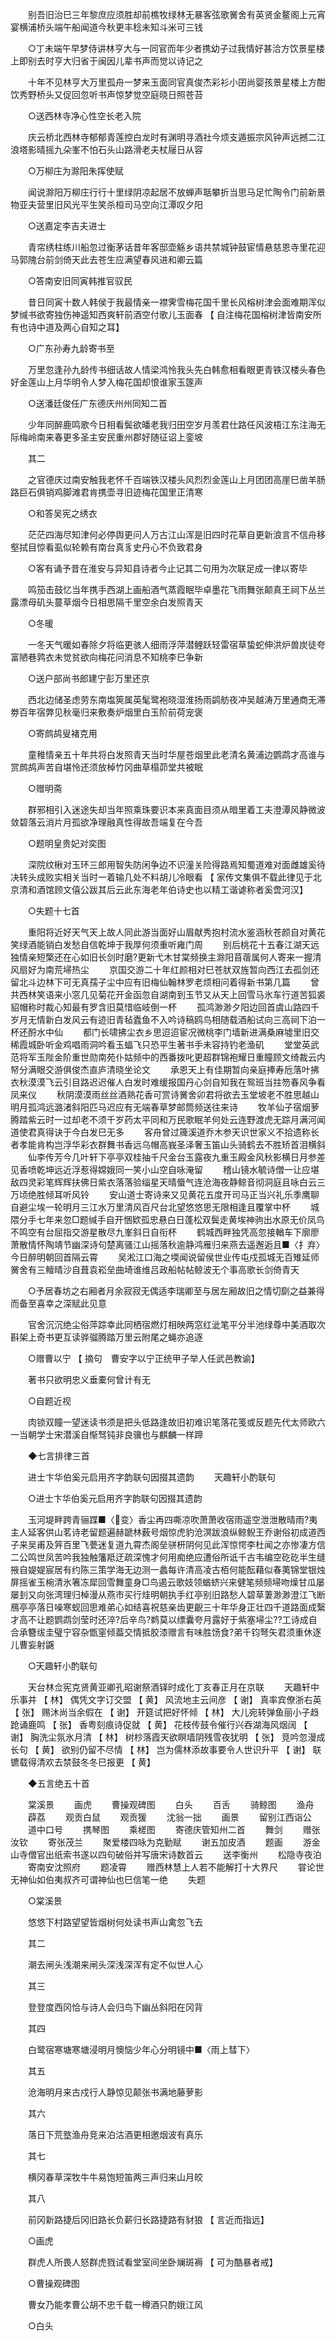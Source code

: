 <!-- { "loadSidebar": true } -->
　　别吾旧治巳三年黎庶应须胜却前樵牧绿林无暴客弦歌黉舍有英贤金鳌阁上元宵宴横浦桥头端午船闻道今秋更丰稔未知斗米可三钱 

　　○丁未端午早梦侍讲林亨大与一同官而年少者携幼子过我情好甚洽方饮景星楼上即别去时亨大归省于闽因儿辈书声而觉以诗记之 

　　十年不见林亨大万里孤舟一梦来玉面同官真俊杰彩衫小囝尚婴孩景星楼上方酣饮秀野桥头又促回忽听书声惊梦觉空庭晓日照苍苔 

　　○送西林寺净心性空长老入院 

　　庆云桥北西林寺郁郁青莲控白龙时有渊明寻酒社今烦支遁振宗风钟声远撼二江浪塔影晴摇九朵峯不怕石头山路滑老夫杖屦日从容 

　　○万柳庄为滁阳朱挥使赋 

　　闻说滁阳万柳庄行行十里绿阴凉起居不放蝉声聒攀折当思马足忙陶令门前新景物亚夫营里旧风光平生笑杀桓司马空向江潭叹夕阳 

　　○送嘉定李吉夫进士 

　　青帘绣柱练川船忽过衡茅话昔年客邸壶觞乡语共禁城钟鼓宦情悬慈恩寺里花迎马郭隗台前剑倚天此去苍生应满望春风进和卿云篇 

　　○答南安旧同寅韩推官驭民 

　　昔日同寅十数人韩侯于我最情亲一襟霁雪梅花国千里长风榕树津会面难期浑似梦缄书欲寄独伤神遥知西爽轩前酒空付歌儿玉面春 【 自注梅花国榕树津皆南安所有也诗中道及两心自知之耳】 

　　○广东孙寿九龄寄书至 

　　万里忽逢孙九龄传书细话故人情梁鸿怜我头先白韩愈相看眼更青铁汉楼头春色好金莲山上月华明令人梦入梅花国却恨谁家玉篴声 

　　○送潘廷俊任广东德庆州州同知二首 

　　少年同醉鹿鸣歌今日相看鬓欲皤老我归田空岁月羡君仕路任风波梧江东注海无际梅岭南来春更多圣主安民重州郡好随征诏上銮坡 

　　其二 

　　之官德庆过南安触我老怀千百端铁汉楼头风烈烈金莲山上月团团高崖巳凿羊肠路巨石俱销鸡脚滩君肯携壶寻旧迹梅花国里正清寒 

　　○和答吴宪之绣衣 

　　茫茫四海尽知津何必停舆更问人万古江山浑是旧四时花草自更新浪言不信舟移壑拭目惊看虱似轮赖有南台真豸史丹心不负致君身 

　　○客有诵予昔在淮安与异知县诗者今止记其二句用为次联足成一律以寄毕 

　　鸣笳击鼓忆当年携手西湖上画船酒气蒸霞眠毕卓墨花飞雨舞张颠真王祠下丛兰露漂母矶头蔓草烟今日相思隔千里空余白发照青天 

　　○冬暖 

　　一冬天气暖如春除夕将临更骇人细雨浮萍潜鲤跃轻雷宿草蛰蛇伸洪炉兽炭徒夸富陋巷鹑衣未觉贫欲向梅花问消息不知桃李巳争新 

　　○送户部尚书郎建宁彭万里还京 

　　西北边储圣虑劳东南塩筴属英髦鹭袍晓湿淮扬雨鹢舫夜冲吴越涛万里通商无滞劵百年宿弊见秋毫归来敷奏炉烟里白玉阶前荷宠褒 

　　○寄鹧鸪叟褚克用 

　　童稚情亲五十年共将白发照青天当时华屋苍烟里此老清名黄浦边鹦鹉才高谁与赏鹧鸪声苦自堪怜还须放棹竹冈曲草榻茆堂共被眠 

　　○赠明斋 

　　群邪相引入迷途失却当年照乘珠要识本来真面目须从暗里着工夫澄潭风静微波敛碧落云消片月孤欲净理融真性得故吾端复在今吾 

　　○题明皇贵妃对奕图 

　　深院纹楸对玉环三郎用智失防闲争边不识潼关险得路焉知蜀道难对面雌雄奚待决转头成败实相关当时一着输几处不料胡儿冷眼看 【 家传文集俱不载此律见于北京清和酒馆顾文僖公跋其后云此东海老年伯诗史也以精工谐谑称者奚啻河汉】 

　　○失题十七首 

　　重阳将近好天气天上故人同此游当面好山眉献秀抱村流水鉴涵秋苍颜自对黄花笑绿酒能销白发愁自信乾坤于我厚何须重听雍门周 
　　别后桃花十五春江湖天远独情亲短檠还在心如旧长剑时磨?更新弋木甘棠频换主滁阳苜蓿属何人寄来一握清风扇好为南荒埽热尘 
　　京国交游二十年红颜相对巳苍肰双旌暂向西江去孤剑还留北斗边林下可无真孺子尘中应有旧梅仙翰林罗老烦相问着得新书第几篇 
　　曾共西林笑语来小窓几见菊花开金函忽自湖南到玉节又从天上回雪马氷车行道苦狐裘貂帽称时裁心知最有罗含旧莫惜临岐倒一杯 
　　孤鸿渺渺夕阳边回首虞山路四千岁月无情新白发风云有迹旧青毡蠹鱼不入吟诗稿鸥鸟相随载酒船试向三高祠下泊一杯还酹水中仙 
　　都门长啸拂尘衣乡思迢迢宦况微桃李门墙新进满桑麻墟里旧交稀霞城卧听金鸡唱雨洞吟看玉蝠飞只恐平生著书手未容持钓老渔矶 
　　堂堂英武范将军玉陛金阶重世勋南苑仆姑频中的西番拨叱更超群锦袍耀日重瞳顾文绮裁云内帑分满眼交游俱俊杰直庐清晓坐论文 
　　承恩天上有佳期暂向亲庭捧寿卮落叶拂衣秋漠漠飞云引目路迟迟催人白发时难缓报国丹心剑自知我在鸳班当拄笏春风争看凤来仪 
　　秋阴漠漠雨丝丝酒熟花香可赏诗黉舍卯君将欲去玉堂坡老不胜思越山明月孤鸿远潞渚斜阳匹马迟应有无端春草梦邮筒频送往来诗 
　　牧羊仙子宿烟萝腾踏紫云时一过却老不须千岁药太平同和万民歌眠羊何处云连野渡虎无踪月满河闻道使君真得诀于今白发巳无多 
　　客舟曾过簰溪道乔木参天识世家义不拾遗称长者孝能肯构岂浮华彩衣群舞书香远乌帽高峩圣泽奢玉笛山头骑鹤去不胜矫首泪横斜 
　　仙李传芳今几叶轩下亭亭双桂抽千尺金台玉露夜九重玉殿金风秋影横日月参差见香喷乾坤远近浮惹得嫦娥同一笑小山空自咏淹留 
　　稽山镜水毓诗僧一让应堪敌四灵彩笔辉辉扶佛日紫衣落落验缁星天晴蜃气连沧海夜静鲸音彻洞庭且咏白云三万顷绝胜倾耳听风铃 
　　安山道士寄诗来又见黄花五度开司马正当兴礼乐季鹰聊自避尘埃一轮明月三江水万里清风百尺台北望悠悠思无限相逢且覆掌中杯 
　　城隈分手七年来忽□题缄手自开悃欵孤忠悬白日蓬松双鬓走黄埃神驹出水原无价凤鸟不鸣空有台屈指交游星散尽九峯斜日自衔杯 
　　鹤城西畔独凭高忽接輶车下廓廖萧散情怀陶靖节幽深诗句楚离骚江山摇落秋逾静鸿雁归来燕去遥邂逅且■〈扌弃〉今日醉明朝回首隔云霄 
　　吴淞江口海之堧闻说留侯世业传屯戍孤城无百雉延师黉舍有三鳣晴沙自葺袁崧垒曲埼谁维吕政船帖帖鲸波无个事高歌长剑倚青天 

　　○予居春坊之右厢者月余寂寂无偶适李瑞卿至与居左厢故旧之情切劘之益兼得而备至喜幸之深赋此见意 

　　官舍沉沉绝尘俗萍踪幸此同栖宿燃灯相映两窓红泚笔平分半池绿尊中美酒取次斟架上奇书更互读骅骝腾踏万里云附尾之蝇亦追逐 

　　○赠曹以宁 【 摘句　曹安字以宁正统甲子举人任武邑教谕】 

　　著书只欲明忠义垂橐何曾计有无 

　　○自题近视 

　　肉锁双瞳一望迷读书须是把头低路逢故旧初难识笔落花笺或反题先代太师欧六一当朝学士宋潜溪自惭驽钝非良骥也与麒麟一样蹄 

　　◆七言排律三首 

　　进士卞华伯奚元启用齐字韵联句因掇其遗韵 
　　天趣轩小酌联句 

　　○进士卞华伯奚元启用齐字韵联句因掇其遗韵 

　　玉河堤畔跨青骊蹀■〈变〉香尘再四嘶凉吹萧萧收宿雨遥空泄泄散晴雨?夷主人延客供山茗诗老留题遍赫蹏林薮号烟惊虎豹沧溟跋浪纵鲸鲵王乔谢俗初成道西子来吴甫及笄百里飞甍迷复道九霄杰阁垒骈枅阴何见此浑惊愕李杜闻之亦惨凄方信二公鸣世凤苦吟我独触籓羝迂疏深愧才何用痴绝应遭俗所诋千古韦编空矻矻半生缝掖自媞媞宸居有约陈三策学海无边测一蠡每许清高凌古栢何能酝藉似春荑锦堂银烛屏摇雀玉椀清氷箸冻犀回雪舞童身□鸟遏云歌妓领蝤蛴兴来健笔频频埽吻燥甘瓜屡屡刲又向张湾理归棹漫从燕市买行烓明朝执手红亭别旧路愁人碧草萋渺渺澄江飞断鴈亭亭落日噪寒蚬回思难弟心如结喜祝慈亲齿更齯三十年华身正壮四千道路面成繄才高不让题鹦鹉剑莹时还淬?后辛鸟?鹈莫以缥囊夸月露好于紫塞埽尘??工诗成自合承簪绂圭璧宁容杂甑窐倾葢交情抵胶漆赠言有味胜饧食?弟千钧弩矢君须重休逐儿曹妄射鼷 

　　○天趣轩小酌联句 

　　天台林佥宪克贤黄亚卿孔昭谢祭酒铎时成化丁亥春正月在京联 
　　天趣轩中乐事并 【 林】 偶凭文字订交盟 【 黄】 风流地主云间彦 【 谢】 真率宾僚浙右英 【 张】 赐沐尚当余假在 【 谢】 开筵试把好怀倾 【 林】 大儿宛转弹鱼丽小子趋跄诵鹿鸣 【 张】 香粤刻痕诗促就 【 黄】 花枝传鼓令催行兴吞湖海风烟阔 【 谢】 胸洗尘氛氷月清 【 林】 树杪落霞天欲瞑墙阴残雪夜犹明 【 张】 竞吟忽漫成长句 【 黄】 欲别仍留不尽情 【 林】 岂为儒林添故事要令人世识升平 【 谢】 联镳载得清欢去禁鼓冬冬巳报更 【 黄】 

　　◆五言绝五十首 

　　棠溪景 
　　画虎 
　　曹操观碑图 
　　白头 
　　百舌 
　　骑鲸图 
　　渔舟 
　　薜荔 
　　观贡白鼠 
　　观贡猨 
　　沈翁一拙 
　　画景 
　　留别江西诣公 
　　道中口号 
　　携琴图 
　　乘槎图 
　　寄德庆管知州二首 
　　舞剑 
　　赠张汝钦 
　　寄张茂兰 
　　聚爱楼四咏为克勤赋 
　　谢五加皮酒 
　　题画 
　　游金山寺僧官出纸索书遂以四句破俗并写唐宋诗数首云 
　　送李衡州 
　　松隐寺夜泊 
　　寄南安沈照府 
　　题凌霄 
　　赠西林慧上人若不能解打十大界尺 
　　甞论世无神仙如伯夷叔齐可谓神仙也巳信笔一绝 
　　失题 

　　○棠溪景 

　　悠悠下村路望望皆烟树何处读书声山禽忽飞去 

　　其二 

　　潮去闸头浅潮来闸头深浅深浑有定不似世人心 

　　其三 

　　登登度西冈恰与诗人会归鸟下幽丛斜阳在冈背 

　　其四 

　　白鹭宿寒塘寒塘浸明月懊恼少年心分明镜中■〈雨上彗下〉 

　　其五 

　　沧海明月来古戍行人静惊见颠张书满地藤萝影 

　　其六 

　　落日下荒墪渔舟竞来泊沽酒更相邀烟波有真乐 

　　其七 

　　横冈春草深牧牛牛易饱短笛两三声归来山月皎 

　　其八 

　　前冈新路捷后冈旧路长负薪归长路捷路有豺狼 【 言近而指远】 

　　○画虎 

　　群虎人所畏人怒群虎戮试看堂室间坐卧斓斑褥 【 可为酷暴者戒】 

　　○曹操观碑图 

　　曹女乃能孝曹公胡不忠千载一樽酒只酌娥江风 

　　○白头 

